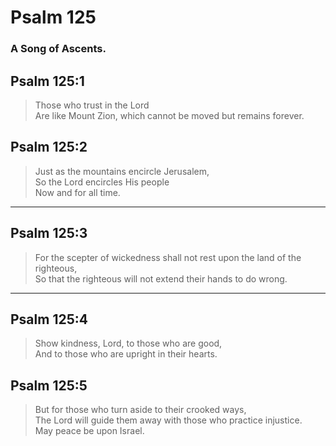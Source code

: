 # Psalm 125

### A Song of Ascents.

## Psalm 125:1

> Those who trust in the Lord  
> Are like Mount Zion, which cannot be moved but remains forever.

## Psalm 125:2

> Just as the mountains encircle Jerusalem,  
> So the Lord encircles His people  
> Now and for all time.

---

## Psalm 125:3

> For the scepter of wickedness shall not rest upon the land of the righteous,  
> So that the righteous will not extend their hands to do wrong.

---

## Psalm 125:4

> Show kindness, Lord, to those who are good,  
> And to those who are upright in their hearts.

## Psalm 125:5

> But for those who turn aside to their crooked ways,  
> The Lord will guide them away with those who practice injustice.  
> May peace be upon Israel.
